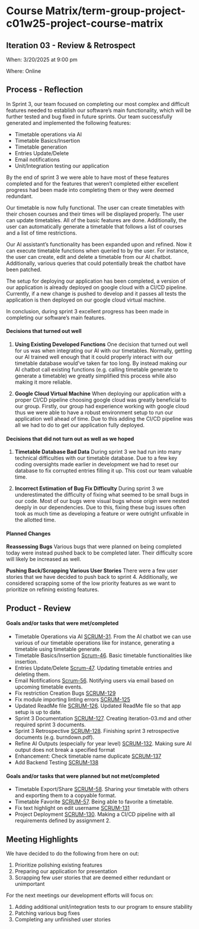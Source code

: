 # Course Matrix/term-group-project-c01w25-project-course-matrix




## Iteration 03 - Review & Retrospect
When: 3/20/2025 at 9:00 pm

Where: Online




## Process - Reflection
In Sprint 3, our team focused on completing our most complex and difficult features needed to establish our software’s main functionality, which will be further tested and bug fixed in future sprints.
Our team successfully generated and implemented the following features:
- Timetable operations via AI
- Timetable Basics/Insertion
- Timetable generation
- Entries Update/Delete
- Email notifications
- Unit/Integration testing our application


By the end of sprint 3 we were able to have most of these features completed and for the features that weren’t completed either excellent progress had been made into completing them or they were deemed redundant. 


Our timetable is now fully functional. The user can create timetables with their chosen courses and their times will be displayed properly. The user can update timetables. All of the basic features are done. Additionally, the user can automatically generate a timetable that follows a list of courses and a list of time restrictions. 


Our AI assistant’s functionality has been expanded upon and refined. Now it can execute timetable functions when queried to by the user. For instance, the user can create, edit and delete a timetable from our AI chatbot. Additionally, various queries that could potentially break the chatbot have been patched.


The setup for deploying our application has been completed, a version of our application is already deployed on google cloud with a CI/CD pipeline. Currently, if a new change is pushed to develop and it passes all tests the application is then deployed on our google cloud virtual machine.


In conclusion, during sprint 3 excellent progress has been made in completing our software’s main features.


#### Decisions that turned out well
1. **Using Existing Developed Functions**
One decision that turned out well for us was when integrating our AI with our timetables. Normally, getting our AI trained well enough that it could properly interact with our timetable database would’ve taken far too long. By instead making our AI chatbot call existing functions (e.g. calling timetable generate to generate a timetable) we greatly simplified this process while also making it more reliable. 


2. **Google Cloud Virtual Machine**
When deploying our application with a proper CI/CD pipeline choosing google cloud was greatly beneficial to our group. Firstly, our group had experience working with google cloud thus we were able to have a robust environment setup to run our application well ahead of time. Due to this adding the CI/CD pipeline was all we had to do to get our application fully deployed.


#### Decisions that did not turn out as well as we hoped
1. **Timetable Database Bad Data**
During sprint 3 we had run into many technical difficulties with our timetable database. Due to a few key coding oversights made earlier in development we had to reset our database to fix corrupted entries filling it up. This cost our team valuable time.


2. **Incorrect Estimation of Bug Fix Difficulty**
During sprint 3 we underestimated the difficulty of fixing what seemed to be small bugs in our code. Most of our bugs were visual bugs whose origin were nested deeply in our dependencies. Due to this, fixing these bug issues often took as much time as developing a feature or were outright unfixable in the allotted time.


#### Planned Changes
**Reassessing Bugs**
Various bugs that were planned on being completed today were instead pushed back to be completed later. Their difficulty score will likely be increased as well. 


**Pushing Back/Scrapping Various User Stories**
There were a few user stories that we have decided to push back to sprint 4. Additionally, we considered scrapping some of the low priority features as we want to prioritize on refining existing features.


## Product - Review


#### Goals and/or tasks that were met/completed
- Timetable Operations via AI [SCRUM-31](https://cscc01-course-matrix.atlassian.net/browse/SCRUM-31). From the AI chatbot we can use various of our timetable operations like for instance, generating a timetable using timetable generate.
- Timetable Basics/Insertion [Scrum-46](https://cscc01-course-matrix.atlassian.net/browse/SCRUM-46). Basic timetable functionalities like insertion.
- Entries Update/Delete
[Scrum-47](https://cscc01-course-matrix.atlassian.net/browse/SCRUM-47). Updating timetable entries and deleting them.
- Email Notifications [Scrum-56](https://cscc01-course-matrix.atlassian.net/browse/SCRUM-56). Notifying users via email based on upcoming timetable events. 
- Fix restriction Creation Bugs [SCRUM-129](https://cscc01-course-matrix.atlassian.net/browse/SCRUM-129)
- Fix module importing linting errors [SCRUM-125](https://cscc01-course-matrix.atlassian.net/browse/SCRUM-125)
- Updated ReadMe file [SCRUM-126](https://cscc01-course-matrix.atlassian.net/browse/SCRUM-126). Updated ReadMe file so that app setup is up to date.
- Sprint 3 Documentation
[SCRUM-127](https://cscc01-course-matrix.atlassian.net/browse/SCRUM-127). Creating iteration-03.md and other required sprint 3 documents.
- Sprint 3 Retrospective
[SCRUM-128](https://cscc01-course-matrix.atlassian.net/browse/SCRUM-128). Finishing sprint 3 retrospective documents (e.g. burndown.pdf).
- Refine AI Outputs (especially for year level) [SCRUM-132](https://cscc01-course-matrix.atlassian.net/browse/SCRUM-132). Making sure AI output does not break a specified format
- Enhancement: Check timetable name duplicate [SCRUM-137](https://cscc01-course-matrix.atlassian.net/browse/SCRUM-137)
- Add Backend Testing [SCRUM-138](https://cscc01-course-matrix.atlassian.net/browse/SCRUM-138) 


#### Goals and/or tasks that were planned but not met/completed
- Timetable Export/Share [SCRUM-58](https://cscc01-course-matrix.atlassian.net/browse/SCRUM-58). Sharing your timetable with others and exporting them to a copyable format. 
- Timetable Favorite [SCRUM-57](https://cscc01-course-matrix.atlassian.net/browse/SCRUM-57). Being able to favorite a timetable.
- Fix text highlight on edit username [SCRUM-131](https://cscc01-course-matrix.atlassian.net/browse/SCRUM-131)
- Project Deployment
[SCRUM-130](https://cscc01-course-matrix.atlassian.net/browse/SCRUM-130). Making a CI/CD pipeline with all requirements defined by assignment 2.
 


## Meeting Highlights
We have decided to do the following from here on out:
1. Prioritize polishing existing features
2. Preparing our application for presentation
3. Scrapping few user stories that are deemed either redundant or unimportant


For the next meetings our development efforts will focus on:
1. Adding additional unit/integration tests to our program to ensure stability
2. Patching various bug fixes
3. Completing any unfinished user stories

